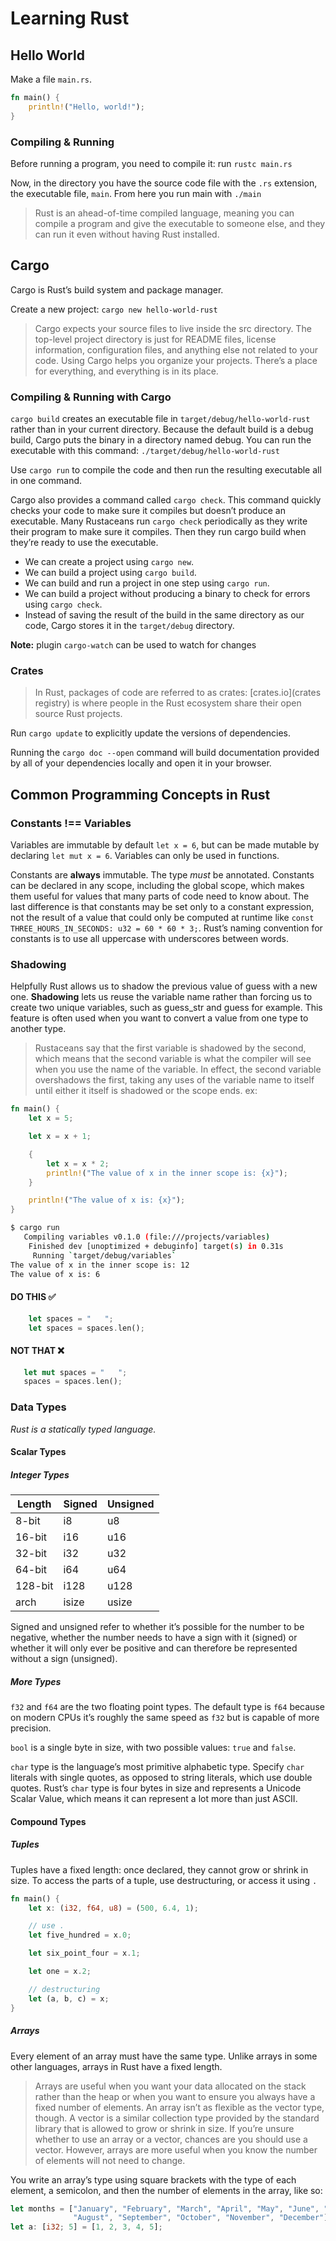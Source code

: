 # Learning Rust

## Hello World

Make a file `main.rs`.

```rust
fn main() {
    println!("Hello, world!");
}
```

### Compiling & Running

Before running a program, you need to compile it: run `rustc main.rs`

Now, in the directory you have the source code file with the `.rs` extension, the executable file, `main`. From here you run main with `./main`

> Rust is an ahead-of-time compiled language, meaning you can compile a program and give the executable to someone else, and they can run it even without having Rust installed.

## Cargo

Cargo is Rust’s build system and package manager.

Create a new project: `cargo new hello-world-rust`

> Cargo expects your source files to live inside the src directory. The top-level project directory is just for README files, license information, configuration files, and anything else not related to your code. Using Cargo helps you organize your projects. There’s a place for everything, and everything is in its place.

### Compiling & Running with Cargo

`cargo build` creates an executable file in `target/debug/hello-world-rust` rather than in your current directory. Because the default build is a debug build, Cargo puts the binary in a directory named debug. You can run the executable with this command: `./target/debug/hello-world-rust`

Use `cargo run` to compile the code and then run the resulting executable all in one command.

Cargo also provides a command called `cargo check`. This command quickly checks your code to make sure it compiles but doesn’t produce an executable. Many Rustaceans run `cargo check` periodically as they write their program to make sure it compiles. Then they run cargo build when they’re ready to use the executable.

- We can create a project using `cargo new`.
- We can build a project using `cargo build`.
- We can build and run a project in one step using `cargo run`.
- We can build a project without producing a binary to check for errors using `cargo check`.
- Instead of saving the result of the build in the same directory as our code, Cargo stores it in the `target/debug` directory.

**Note:** plugin `cargo-watch` can be used to watch for changes

### Crates

> In Rust, packages of code are referred to as crates:
> [crates.io](crates registry) is where people in the Rust ecosystem share their open source Rust projects.

Run `cargo update` to explicitly update the versions of dependencies.

Running the `cargo doc --open` command will build documentation provided by all of your dependencies locally and open it in your browser.

## Common Programming Concepts in Rust

### Constants !== Variables

Variables are immutable by default `let x = 6`, but can be made mutable by declaring `let mut x = 6`. Variables can only be used in functions.

Constants are **always** immutable. The type _must_ be annotated. Constants can be declared in any scope, including the global scope, which makes them useful for values that many parts of code need to know about. The last difference is that constants may be set only to a constant expression, not the result of a value that could only be computed at runtime like `const THREE_HOURS_IN_SECONDS: u32 = 60 * 60 * 3;`. Rust’s naming convention for constants is to use all uppercase with underscores between words.

### Shadowing

Helpfully Rust allows us to shadow the previous value of guess with a new one. **Shadowing** lets us reuse the variable name rather than forcing us to create two unique variables, such as guess_str and guess for example. This feature is often used when you want to convert a value from one type to another type.

> Rustaceans say that the first variable is shadowed by the second, which means that the second variable is what the compiler will see when you use the name of the variable. In effect, the second variable overshadows the first, taking any uses of the variable name to itself until either it itself is shadowed or the scope ends. ex:

```rust
fn main() {
    let x = 5;

    let x = x + 1;

    {
        let x = x * 2;
        println!("The value of x in the inner scope is: {x}");
    }

    println!("The value of x is: {x}");
}
```

```bash
$ cargo run
   Compiling variables v0.1.0 (file:///projects/variables)
    Finished dev [unoptimized + debuginfo] target(s) in 0.31s
     Running `target/debug/variables`
The value of x in the inner scope is: 12
The value of x is: 6

```

#### DO THIS ✅

```rust
    let spaces = "   ";
    let spaces = spaces.len();
```

#### NOT THAT ❌

```rust
   let mut spaces = "   ";
   spaces = spaces.len();
```

### Data Types

_Rust is a statically typed language._

#### Scalar Types

##### Integer Types

| Length  | Signed | Unsigned |
| ------- | ------ | -------- |
| 8-bit   | i8     | u8       |
| 16-bit  | i16    | u16      |
| 32-bit  | i32    | u32      |
| 64-bit  | i64    | u64      |
| 128-bit | i128   | u128     |
| arch    | isize  | usize    |

Signed and unsigned refer to whether it’s possible for the number to be negative, whether the number needs to have a sign with it (signed) or whether it will only ever be positive and can therefore be represented without a sign (unsigned).

##### More Types

`f32` and `f64` are the two floating point types. The default type is `f64` because on modern CPUs it’s roughly the same speed as `f32` but is capable of more precision.

`bool` is a single byte in size, with two possible values: `true` and `false`.

`char` type is the language’s most primitive alphabetic type. Specify `char` literals with single quotes, as opposed to string literals, which use double quotes. Rust’s `char` type is four bytes in size and represents a Unicode Scalar Value, which means it can represent a lot more than just ASCII.

#### Compound Types

##### Tuples

Tuples have a fixed length: once declared, they cannot grow or shrink in size. To access the parts of a tuple, use destructuring, or access it using `.`

```rust
fn main() {
    let x: (i32, f64, u8) = (500, 6.4, 1);

    // use .
    let five_hundred = x.0;

    let six_point_four = x.1;

    let one = x.2;

    // destructuring
    let (a, b, c) = x;
}
```

##### Arrays

Every element of an array must have the same type. Unlike arrays in some other languages, arrays in Rust have a fixed length.

> Arrays are useful when you want your data allocated on the stack rather than the heap or when you want to ensure you always have a fixed number of elements. An array isn’t as flexible as the vector type, though. A vector is a similar collection type provided by the standard library that is allowed to grow or shrink in size. If you’re unsure whether to use an array or a vector, chances are you should use a vector. However, arrays are more useful when you know the number of elements will not need to change.

You write an array’s type using square brackets with the type of each element, a semicolon, and then the number of elements in the array, like so:

```rust
let months = ["January", "February", "March", "April", "May", "June", "July",
              "August", "September", "October", "November", "December"];
let a: [i32; 5] = [1, 2, 3, 4, 5];
```
